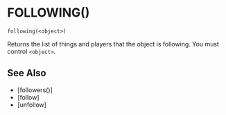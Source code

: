 # FOLLOWING()
`following(<object>)`

  Returns the list of things and players that the object is following. You must control `<object>`.


## See Also
- [followers()]
- [follow]
- [unfollow]

